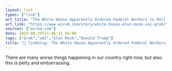 ```yaml
---
layout: link
types: ["link"]
art_title: "The White House Apparently Ordered Federal Workers to Roll Out Grok ‘ASAP’"
art_link: "https://www.wired.com/story/white-house-elon-musk-xai-grok/"
sources: ["wired.com"]
date: 2025-08-29T11:46:31-04:00
tags: ["Grok","xAI","Elon Musk","Donald Trump"]
title: "🔗 linkblog: The White House Apparently Ordered Federal Workers to Roll Out Grok ‘ASAP’"
---
```

There are many worse things happening in our country right now, but also: this is petty and embarrassing.